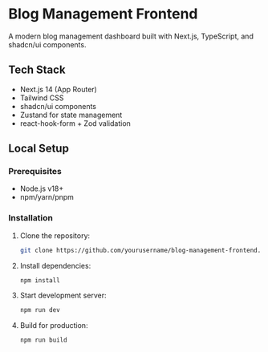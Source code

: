 # Blog Management Frontend

A modern blog management dashboard built with Next.js, TypeScript, and shadcn/ui components.

## Tech Stack

- Next.js 14 (App Router)
- Tailwind CSS
- shadcn/ui components
- Zustand for state management
- react-hook-form + Zod validation

## Local Setup

### Prerequisites

- Node.js v18+
- npm/yarn/pnpm

### Installation

1. Clone the repository:
   ```bash
   git clone https://github.com/yourusername/blog-management-frontend.git
   ```

2. Install dependencies:
   ```bash
   npm install
   ```

4. Start development server:
   ```bash
   npm run dev
   ```

5. Build for production:
   ```bash
   npm run build
   ```
